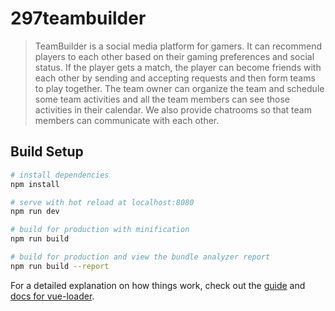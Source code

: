 # 297teambuilder

> TeamBuilder is a social media platform for gamers. It can recommend players to each other based on their gaming preferences and social status. If the player gets a match, the player can become friends with each other by sending and accepting requests and then form teams to play together. The team owner can organize the team and schedule some team activities and all the team members can see those activities in their calendar. We also provide chatrooms so that team members can communicate with each other.

## Build Setup

``` bash
# install dependencies
npm install

# serve with hot reload at localhost:8080
npm run dev

# build for production with minification
npm run build

# build for production and view the bundle analyzer report
npm run build --report
```

For a detailed explanation on how things work, check out the [guide](http://vuejs-templates.github.io/webpack/) and [docs for vue-loader](http://vuejs.github.io/vue-loader).
